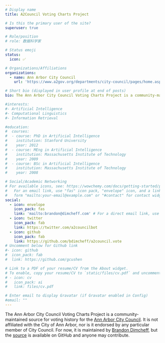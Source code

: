 ```yaml
---
# Display name
title: A2Council Voting Charts Project

# Is this the primary user of the site?
superuser: true

# Role/position
# role: 数据科学家

# Status emoji
status:
  icon: ✅

# Organizations/Affiliations
organizations:
  - name: Ann Arbor City Council
    url: 'https://www.a2gov.org/departments/city-council/pages/home.aspx'

# Short bio (displayed in user profile at end of posts)
bio: The Ann Arbor City Council Voting Charts Project is a community-maintained source for voting history for the Ann Arbor City Council. It is not affiliated with the City of Ann Arbor, nor is it endorsed by any particular member of City Council.

#interests:
#- Artificial Intelligence
#- Computational Linguistics
#- Information Retrieval

#education:
#  courses:
#  - course: PhD in Artificial Intelligence
#    institution: Stanford University
#    year: 2012
#  - course: MEng in Artificial Intelligence
#    institution: Massachusetts Institute of Technology
#    year: 2009
#  - course: BSc in Artificial Intelligence
#    institution: Massachusetts Institute of Technology
#    year: 2008

# Social/Academic Networking
# For available icons, see: https://wowchemy.com/docs/getting-started/page-builder/#icons
#   For an email link, use "fas" icon pack, "envelope" icon, and a link in the
#   form "mailto:your-email@example.com" or "#contact" for contact widget.
social:
  - icon: envelope
    icon_pack: fas
    link: 'mailto:brandon@dimcheff.com' # For a direct email link, use "mailto:test@example.org".
  - icon: twitter
    icon_pack: fab
    link: https://twitter.com/a2councilbot
  - icon: github
    icon_pack: fab
    link: https://github.com/bdimcheff/a2council.vote
# Uncomment below for Github link
#- icon: github
#  icon_pack: fab
#  link: https://github.com/gcushen

# Link to a PDF of your resume/CV from the About widget.
# To enable, copy your resume/CV to `static/files/cv.pdf` and uncomment the lines below.
# - icon: cv
#   icon_pack: ai
#   link: files/cv.pdf

# Enter email to display Gravatar (if Gravatar enabled in Config)
#email: ""
---
```


The Ann Arbor City Council Voting Charts Project is a community-maintained source for voting history for the [Ann Arbor City Council](https://www.a2gov.org/departments/city-council/pages/home.aspx). It is not affiliated with the City of Ann Arbor, nor is it endorsed by any particular member of City Council. For now, it is maintained by [Brandon Dimcheff](https://brandon.dimcheff.com), but the [source](https://github.com/bdimcheff/a2council.vote) is available on GitHub and anyone may contribute.
